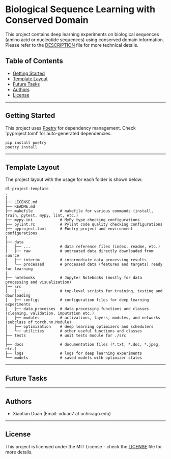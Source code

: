 # Biological Sequence Learning with Conserved Domain
This project contains deep learning experiments on biological sequences (amino acid or nucleotide sequences) using conserved domain information. 
Please refer to the [DESCRIPTION](DESCRIPTION.md) file for more technical details.


## Table of Contents  
-   [Getting Started](#getting-started)
-   [Template Layout](#template-layout)
-   [Future Tasks](#future-tasks)
-   [Authors](#authors)
-   [License](#license)


---
## Getting Started
This project uses [Poetry](https://python-poetry.org/) for dependency management. 
Check 'pyproject.toml' for auto-generated dependencies. 
```commandline
pip install poetry
poetry install
```


---
## Template Layout
The project layout with the usage for each folder is shown below:
```text
dl-project-template
.
|
├── LICENSE.md
├── README.md
├── makefile            # makefile for various commands (install, train, pytest, mypy, lint, etc.) 
├── mypy.ini            # MyPy type checking configurations
├── pylint.rc           # Pylint code quality checking configurations
├── pyproject.toml      # Poetry project and environment configurations
|
├── data
|   ├── ...             # data reference files (index, readme, etc.)
│   ├── raw             # untreated data directly downloaded from source
│   ├── interim         # intermediate data processing results
│   └── processed       # processed data (features and targets) ready for learning
|
├── notebooks           # Jupyter Notebooks (mostly for data processing and visualization)
│── src    
│   │── ...             # top-level scripts for training, testing and downloading
│   ├── configs         # configuration files for deep learning experiments
│   ├── data_processes  # data processing functions and classes (cleaning, validation, imputation etc.)
│   ├── modules         # activations, layers, modules, and networks (subclass of torch.nn.Module)
│   ├── optimization    # deep learning optimizers and schedulers
│   └── utilities       # other useful functions and classes
├── tests               # unit tests module for ./src
│
├── docs                # documentation files (*.txt, *.doc, *.jpeg, etc.)
├── logs                # logs for deep learning experiments
└── models              # saved models with optimizer states
```


---
## Future Tasks
<!-- TODO -->


---
## Authors
* Xiaotian Duan (Email: xduan7 at uchicago.edu)


---
## License
This project is licensed under the MIT License - check the [LICENSE](LICENSE.md) file for more details.

